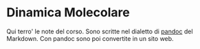 # Dinamica Molecolare
Qui terro' le note del corso. Sono scritte nel dialetto di [pandoc](http://pandoc.org/index.html) del Markdown.
Con pandoc sono poi convertite in un sito web.
